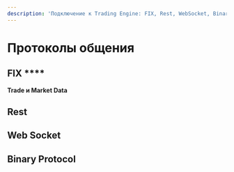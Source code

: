 ```yaml
---
description: 'Подключение к Trading Engine: FIX, Rest, WebSocket, Binary Protocol.'
---
```


# Протоколы общения

## FIX ****

**Trade и Market Data**

## **Rest**

## **Web Socket**

## **Binary Protocol**

